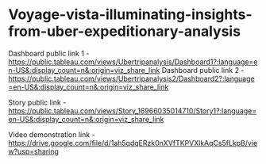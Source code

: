 # Voyage-vista-illuminating-insights-from-uber-expeditionary-analysis


Dashboard public link 1 - https://public.tableau.com/views/Ubertripanalysis/Dashboard1?:language=en-US&:display_count=n&:origin=viz_share_link
Dashboard public link 2 - https://public.tableau.com/views/Ubertripanalysis2/Dashboard2?:language=en-US&:display_count=n&:origin=viz_share_link

Story public link - https://public.tableau.com/views/Story_16966035014710/Story1?:language=en-US&:display_count=n&:origin=viz_share_link

Video demonstration link - https://drive.google.com/file/d/1ah5qdqERzk0nXVfTKPVXlkAqCs5fLkpB/view?usp=sharing
